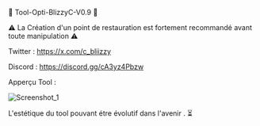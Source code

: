 🚨 Tool-Opti-BlizzyC-V0.9 🚨

⚠️ La Création d'un point de restauration est fortement recommandé avant toute manipulation ⚠️

Twitter : https://x.com/c_bliizzy

Discord : https://discord.gg/cA3yz4Pbzw

Apperçu Tool : 

![Screenshot_1](https://github.com/RicoAlv/Tool-Opti-BlizzyC-V0.9-B-ta-/assets/72954464/2e112905-1eec-4b15-aae7-28ed7fb49123)

L'estétique du tool pouvant étre évolutif dans l'avenir . ⏳


